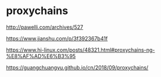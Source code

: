 # proxychains



<http://pawelli.com/archives/527>



<https://www.jianshu.com/p/3f392367b41f>

<https://www.hi-linux.com/posts/48321.html#proxychains-ng-%E8%AF%AD%E6%B3%95>



<https://guangchuangyu.github.io/cn/2018/09/proxychains/>